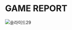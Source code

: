 # GAME REPORT

![슬라이드29](https://github.com/trevormoon/ASAC_ml_project/assets/126679650/23cfe5b5-d6e5-432f-ba9f-ee260d65d12e)


